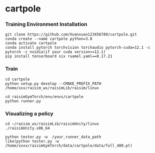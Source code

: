 # cartpole

### Training Environment Installation
```
git clone https://github.com/Xuanxuan123456789/cartpole.git
conda create --name cartpole python=3.8
conda activate cartpole
conda install pytorch torchvision torchaudio pytorch-cuda=12.1 -c pytorch -c nvidia(if your cuda version>=12.1)
pip install tensorboard six ruamel.yaml==0.17.21 
```

### Train
```
cd cartpole
python setup.py develop --CMAKE_PREFIX_PATH /home/xxx/raisim_ws/raisimLib/raisim/linux

cd raisimGymTorch/env/envs/cartpole
python runner.py
```

### Visualizing a policy
```
cd ~/raisim_ws/raisimLib/raisimUnity/linux
./raisimUnity.x86_64

python tester.py -w  /your_runner_data_path
like(python tester.py -w  /home/xxxx/raisimGymTorch/data/cartpole/data/full_400.pt)
```


